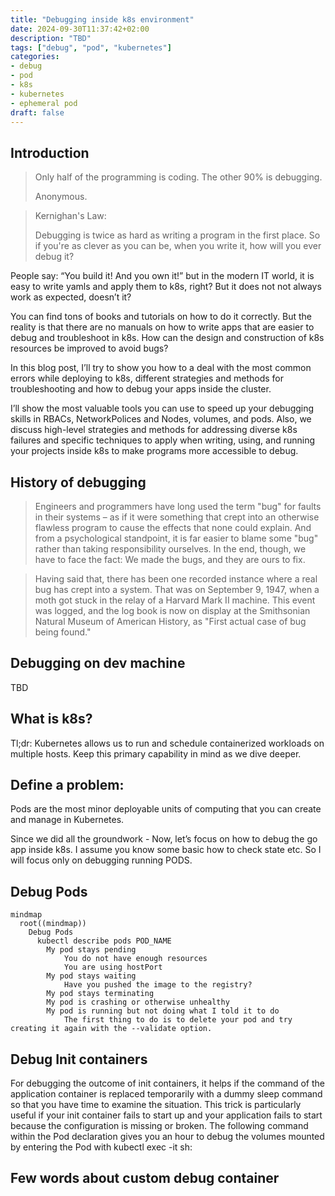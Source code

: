 ```yaml
---
title: "Debugging inside k8s environment"
date: 2024-09-30T11:37:42+02:00
description: "TBD"
tags: ["debug", "pod", "kubernetes"]
categories:
- debug
- pod
- k8s
- kubernetes
- ephemeral pod
draft: false
---
```



## Introduction


> Only half of the programming is coding. The other 90% is debugging.
> 
> Anonymous.


> Kernighan's Law: 
> 
> Debugging is twice as hard as writing a program in the first place. So if you're as clever as you can be, when you write it, how will you ever debug it? 

People say: “You build it! And you own it!” but in the modern IT world, it is easy to write yamls and apply them to k8s, right? But it does not not always work as expected, doesn’t it?

You can find tons of books and tutorials on how to do it correctly. But the reality is that there are no manuals on how to write apps that are easier to debug and troubleshoot in k8s. How can the design and construction of k8s resources be improved to avoid bugs?

In this blog post, I’ll try to show you how to a deal with the most common errors while deploying to k8s, different strategies and methods for troubleshooting and how to debug your apps inside the cluster.

I’ll show the most valuable tools you can use to speed up your debugging skills in RBACs, NetworkPolices and Nodes, volumes, and pods. Also, we discuss high-level strategies and methods for addressing diverse k8s failures and specific techniques to apply when writing, using, and running your projects inside k8s to make programs more accessible to debug.


## History of debugging

> Engineers and programmers have long used the term "bug" for faults in their systems – as if it were something that crept into an otherwise flawless program to cause the effects that none could explain. And from a psychological standpoint, it is far easier to blame some "bug" rather than taking responsibility ourselves. In the end, though, we have to face the fact: We made the bugs, and they are ours to fix.

> Having said that, there has been one recorded instance where a real bug has crept into a system. That was on September 9, 1947, when a moth got stuck in the relay of a Harvard Mark II machine. This event was logged, and the log book is now on display at the Smithsonian Natural Museum of American History, as "First actual case of bug being found."
> 


## Debugging on dev machine

TBD

## What is k8s?

Tl;dr: 
Kubernetes allows us to run and schedule containerized workloads on multiple hosts. Keep this primary capability in mind as we dive deeper.

## Define a problem:

Pods are the most minor deployable units of computing that you can create and manage in Kubernetes.

Since we did all the groundwork - 
Now, let’s focus on how to debug the go app inside k8s. 
I assume you know some basic how to check state etc. So I will focus only on debugging running PODS.


## Debug Pods

```mermaid
mindmap
  root((mindmap))
    Debug Pods
      kubectl describe pods POD_NAME
        My pod stays pending
            You do not have enough resources
            You are using hostPort
        My pod stays waiting
            Have you pushed the image to the registry?
        My pod stays terminating
        My pod is crashing or otherwise unhealthy
        My pod is running but not doing what I told it to do
            The first thing to do is to delete your pod and try creating it again with the --validate option.
```

## Debug Init containers
For debugging the outcome of init containers, it helps if the command of the application container is replaced temporarily with a dummy sleep command so that you have time to examine the situation. This trick is particularly useful if your init container fails to start up and your application fails to start because the configuration is missing or broken. The following command within the Pod declaration gives you an hour to debug the volumes mounted by entering the Pod with kubectl exec -it <pod> sh:


## Few words about custom debug container